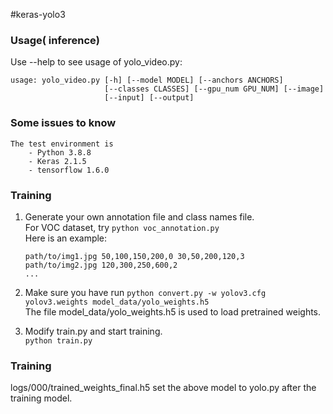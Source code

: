 #keras-yolo3


### Usage( inference)
Use --help to see usage of yolo_video.py:
```
usage: yolo_video.py [-h] [--model MODEL] [--anchors ANCHORS]
                     [--classes CLASSES] [--gpu_num GPU_NUM] [--image]
                     [--input] [--output]
```

### Some issues to know
```
The test environment is
    - Python 3.8.8
    - Keras 2.1.5
    - tensorflow 1.6.0
```

### Training

1. Generate your own annotation file and class names file.  
    For VOC dataset, try `python voc_annotation.py`  
    Here is an example:
    ```
    path/to/img1.jpg 50,100,150,200,0 30,50,200,120,3
    path/to/img2.jpg 120,300,250,600,2
    ...
    ```

2. Make sure you have run `python convert.py -w yolov3.cfg yolov3.weights model_data/yolo_weights.h5`  
    The file model_data/yolo_weights.h5 is used to load pretrained weights.

3. Modify train.py and start training.  
    `python train.py`  

### Training
logs/000/trained_weights_final.h5
set the above model to yolo.py after the training model.
